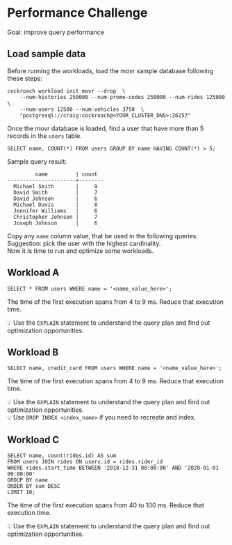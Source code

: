 # Performance Challenge

Goal: improve query performance

## Load sample data  

Before running the workloads, load the movr sample database following these steps:  

```
cockroach workload init movr --drop  \
    --num-histories 250000 --num-promo-codes 250000 --num-rides 125000  \
    --num-users 12500 --num-vehicles 3750  \
    "postgresql://craig:cockroach@<YOUR_CLUSTER_DNS>:26257"
```

Once the movr database is loaded, find a user that have more than 5 records in the `users` table.

```
SELECT name, COUNT(*) FROM users GROUP BY name HAVING COUNT(*) > 5;
```

Sample query result:  

```
         name         | count
----------------------+--------
  Michael Smith       |     9
  David Smith         |     7
  David Johnson       |     6
  Michael Davis       |     8
  Jennifer Williams   |     6
  Christopher Johnson |     7
  Joseph Johnson      |     6
```

Copy any `name` column value, that be used in the following queries.  Suggestion: pick the user with the highest cardinality.   
Now it is time to run and optimize some workloads.   

## Workload A

```
SELECT * FROM users WHERE name = '<name_value_here>';  
```
The time of the first execution spans from 4 to 9 ms. Reduce that execution time.   

💡 Use the `EXPLAIN` statement to understand the query plan and find out optimization opportunities.  

## Workload B

```
SELECT name, credit_card FROM users WHERE name = '<name_value_here>'; 
```
The time of the first execution spans from 4 to 9 ms. Reduce that execution time.   

💡 Use the `EXPLAIN` statement to understand the query plan and find out optimization opportunities.  
💡 Use `DROP INDEX <index_name>` if you need to recreate and index.   


## Workload C

```
SELECT name, count(rides.id) AS sum  
FROM users JOIN rides ON users.id = rides.rider_id  
WHERE rides.start_time BETWEEN '2018-12-31 00:00:00' AND '2020-01-01 00:00:00'  
GROUP BY name  
ORDER BY sum DESC  
LIMIT 10; 
```
The time of the first execution spans from 40 to 100 ms. Reduce that execution time.   

💡 Use the `EXPLAIN` statement to understand the query plan and find out optimization opportunities.  
